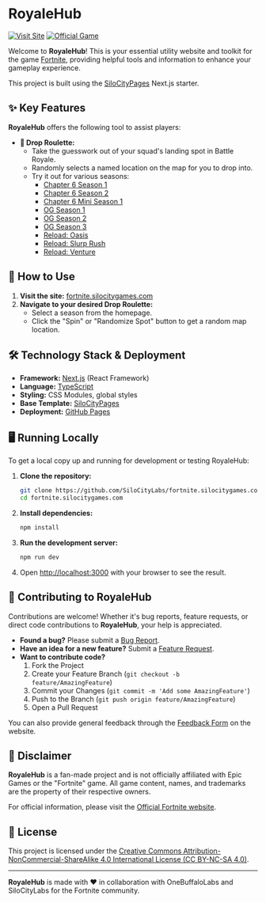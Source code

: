 # RoyaleHub

[![Visit Site](https://img.shields.io/badge/Visit-fortnite.silocitygames.com-blue?style=for-the-badge&logo=rocket)](https://fortnite.silocitygames.com)
[![Official Game](https://img.shields.io/badge/Fortnite-epicgames.com/fortnite-lightgrey?style=for-the-badge)](https://www.epicgames.com/fortnite)

Welcome to **RoyaleHub**\! This is your essential utility website and toolkit for the game [Fortnite](https://www.epicgames.com/fortnite), providing helpful tools and information to enhance your gameplay experience.

This project is built using the [SiloCityPages](https://github.com/SiloCityLabs/SiloCityPages) Next.js starter.

## ✨ Key Features

**RoyaleHub** offers the following tool to assist players:

- **📍 Drop Roulette:**
  - Take the guesswork out of your squad's landing spot in Battle Royale.
  - Randomly selects a named location on the map for you to drop into.
  - Try it out for various seasons:
    - [Chapter 6 Season 1](https://fortnite.silocitygames.com/drop-roulette/chapter-six/season-one)
    - [Chapter 6 Season 2](https://fortnite.silocitygames.com/drop-roulette/chapter-six/season-two)
    - [Chapter 6 Mini Season 1](https://fortnite.silocitygames.com/drop-roulette/chapter-six/mini-season-one)
    - [OG Season 1](https://fortnite.silocitygames.com/drop-roulette/og/season-one)
    - [OG Season 2](https://fortnite.silocitygames.com/drop-roulette/og/season-two)
    - [OG Season 3](https://fortnite.silocitygames.com/drop-roulette/og/season-three)
    - [Reload: Oasis](https://fortnite.silocitygames.com/drop-roulette/reload/oasis)
    - [Reload: Slurp Rush](https://fortnite.silocitygames.com/drop-roulette/reload/slurp-rush)
    - [Reload: Venture](https://fortnite.silocitygames.com/drop-roulette/reload/venture)

## 🚀 How to Use

1.  **Visit the site:** [fortnite.silocitygames.com](https://fortnite.silocitygames.com)
2.  **Navigate to your desired Drop Roulette:**
    - Select a season from the homepage.
    - Click the "Spin" or "Randomize Spot" button to get a random map location.

## 🛠️ Technology Stack & Deployment

- **Framework:** [Next.js](https://nextjs.org/) (React Framework)
- **Language:** [TypeScript](https://www.typescriptlang.org/)
- **Styling:** CSS Modules, global styles
- **Base Template:** [SiloCityPages](https://github.com/SiloCityLabs/SiloCityPages)
- **Deployment:** [GitHub Pages](https://pages.github.com/)

## 🖥️ Running Locally

To get a local copy up and running for development or testing RoyaleHub:

1.  **Clone the repository:**
    ```bash
    git clone https://github.com/SiloCityLabs/fortnite.silocitygames.com.git
    cd fortnite.silocitygames.com
    ```
2.  **Install dependencies:**
    ```bash
    npm install
    ```
3.  **Run the development server:**
    ```bash
    npm run dev
    ```
4.  Open [http://localhost:3000](https://www.google.com/search?q=http://localhost:3000) with your browser to see the result.

## 🤝 Contributing to RoyaleHub

Contributions are welcome\! Whether it's bug reports, feature requests, or direct code contributions to **RoyaleHub**, your help is appreciated.

- **Found a bug?** Please submit a [Bug Report](https://www.google.com/search?q=https://github.com/SiloCityLabs/fortnite.silocitygames.com/issues/new%3Fassignees%3D%26labels%3Dbug%26template%3Dbug_report.md%26title%3D%255BBUG%255D).
- **Have an idea for a new feature?** Submit a [Feature Request](https://www.google.com/search?q=https://github.com/SiloCityLabs/fortnite.silocitygames.com/issues/new%3Fassignees%3D%26labels%3Denhancement%26template%3Dfeature-request.md%26title%3D%255BFEATURE%255D).
- **Want to contribute code?**
  1.  Fork the Project
  2.  Create your Feature Branch (`git checkout -b feature/AmazingFeature`)
  3.  Commit your Changes (`git commit -m 'Add some AmazingFeature'`)
  4.  Push to the Branch (`git push origin feature/AmazingFeature`)
  5.  Open a Pull Request

You can also provide general feedback through the [Feedback Form](https://fortnite.silocitygames.com/feedback) on the website.

## 📜 Disclaimer

**RoyaleHub** is a fan-made project and is not officially affiliated with Epic Games or the "Fortnite" game. All game content, names, and trademarks are the property of their respective owners.

For official information, please visit the [Official Fortnite website](https://www.epicgames.com/fortnite).

## 📄 License

This project is licensed under the [Creative Commons Attribution-NonCommercial-ShareAlike 4.0 International License (CC BY-NC-SA 4.0)](https://creativecommons.org/licenses/by-nc-sa/4.0/).

---

**RoyaleHub** is made with ❤️ in collaboration with OneBuffaloLabs and SiloCityLabs for the Fortnite community.
